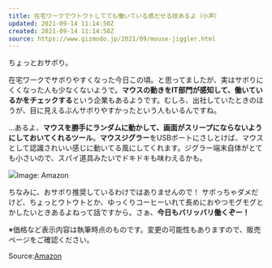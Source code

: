 ```yaml
---
title: 在宅ワークでウトウトしてても働いている感だせる技あるよ（小声）
updated: 2021-09-14 11:14:50Z
created: 2021-09-14 11:14:50Z
source: https://www.gizmodo.jp/2021/09/mouse-jiggler.html
---
```


ちょっとおサボり。

在宅ワークでサボりやすくなった今日この頃。と思ってましたが、実はサボりにくくなった人も少なくないようで。**マウスの動きをIT部門が感知して、働いているかをチェックする**という企業もあるようです。むしろ、出社していたときのほうが、目に見えるぶんサボりやすかったという人もいるんですね。

…あるよ、**マウスを勝手にランダムに動かして、画面がスリープにならないようにしておいてくれるツール**。**マウスジグラー**をUSBポートにさしとけば、マウスとして認識されいい感じに動いてる風にしてくれます。ジグラー端末自体がとても小さいので、スパイ道具みたいでドキドキも味わえるかも。

![](https://assets.media-platform.com/gizmodo/dist/images/2021/09/14/210914mouse-02-w1280.jpg)Image: Amazon

ちなみに、おサボり推奨しているわけではありませんので！ サボっちゃダメだけど、ちょっとウトウトとか、ゆっくりコーヒーいれて長めにおやつモグモグとかしたいときあるよねって話ですから。さぁ、**今日もバリッバリ働くぞー！**

※価格など表示内容は執筆時点のものです。変更の可能性もありますので、販売ページをご確認ください。

Source:[Amazon](https://www.amazon.co.jp/dp/B08V4VCSFM?tag=gizmodo18-22&linkCode=ogi&th=1&psc=1&ref=mgac2017)